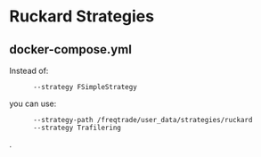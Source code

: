 # Ruckard Strategies

## docker-compose.yml

Instead of:

```
      --strategy FSimpleStrategy
```

you can use:

```
      --strategy-path /freqtrade/user_data/strategies/ruckard
      --strategy Trafilering
```

.

